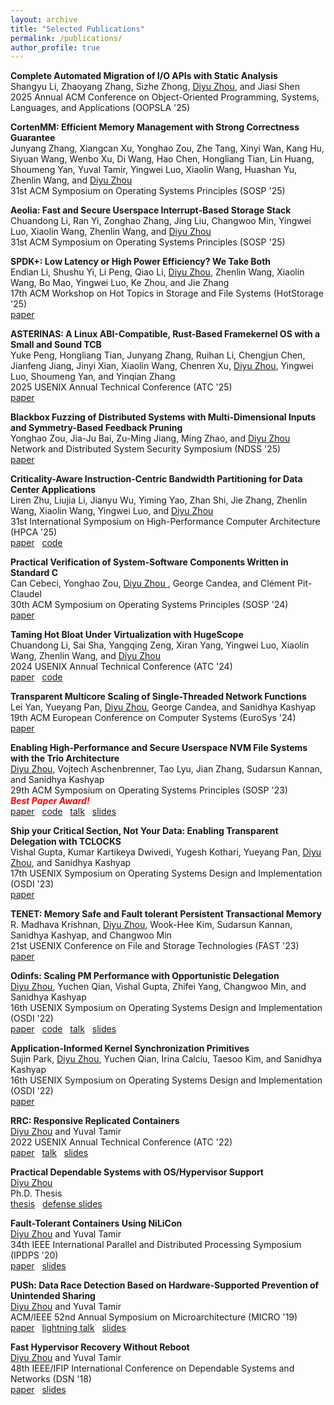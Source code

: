 ```yaml
---
layout: archive
title: "Selected Publications"
permalink: /publications/
author_profile: true
---
```

<!---
\* denotes equal contribution
-->

**Complete Automated Migration of I/O APIs with Static Analysis** \
Shangyu Li, Zhaoyang Zhang, Sizhe Zhong, <ins>Diyu Zhou</ins>, and Jiasi Shen \
2025 Annual ACM Conference on Object-Oriented Programming, Systems, Languages, and Applications (OOPSLA '25)

**CortenMM: Efficient Memory Management with Strong Correctness Guarantee** \
Junyang Zhang, Xiangcan Xu, Yonghao Zou, Zhe Tang, Xinyi Wan, Kang Hu, Siyuan Wang, Wenbo Xu, Di Wang, Hao Chen, Hongliang Tian, Lin Huang, Shoumeng Yan, Yuval Tamir, Yingwei Luo, Xiaolin Wang, Huashan Yu, Zhenlin Wang, and <ins>Diyu Zhou</ins> \
31st ACM Symposium on Operating Systems Principles (SOSP '25)


**Aeolia: Fast and Secure Userspace Interrupt-Based Storage Stack** \
Chuandong Li, Ran Yi, Zonghao Zhang, Jing Liu, Changwoo Min, Yingwei Luo, Xiaolin Wang, Zhenlin Wang, and <ins>Diyu Zhou</ins> \
31st ACM Symposium on Operating Systems Principles (SOSP '25)

**SPDK+: Low Latency or High Power Efficiency? We Take Both** \
Endian Li, Shushu Yi, Li Peng, Qiao Li, <ins>Diyu Zhou</ins>, Zhenlin Wang, Xiaolin Wang, Bo Mao, Yingwei Luo, Ke Zhou, and Jie Zhang \
17th ACM Workshop on Hot Topics in Storage and File Systems (HotStorage '25) \
<i class="fas fa-file-pdf" aria-hidden="true"></i> [paper](/files/spdkp-hotstorage25.pdf)


**ASTERINAS: A Linux ABI-Compatible, Rust-Based Framekernel OS with a Small and Sound TCB** \
Yuke Peng, Hongliang Tian, Junyang Zhang, Ruihan Li, Chengjun Chen, Jianfeng Jiang, Jinyi Xian, Xiaolin Wang, Chenren Xu, 
<ins>Diyu Zhou</ins>, Yingwei Luo, Shoumeng Yan, and Yinqian Zhang \
2025 USENIX Annual Technical Conference (ATC '25) \
<i class="fas fa-file-pdf" aria-hidden="true"></i> [paper](/files/asterinas-atc25.pdf)


**Blackbox Fuzzing of Distributed Systems with Multi-Dimensional Inputs and Symmetry-Based Feedback Pruning** \
Yonghao Zou, Jia-Ju Bai, Zu-Ming Jiang, Ming Zhao, and <ins> Diyu Zhou </ins> \
Network and Distributed System Security Symposium  (NDSS '25) \
<i class="fas fa-file-pdf" aria-hidden="true"></i> [paper](/files/distfuzz-ndss25.pdf)


**Criticality-Aware Instruction-Centric Bandwidth Partitioning for Data Center Applications** \
Liren Zhu, Liujia Li, Jianyu Wu, Yiming Yao, Zhan Shi, Jie Zhang, Zhenlin Wang, Xiaolin Wang, Yingwei Luo, and <ins> Diyu Zhou </ins> \
31st International Symposium on High-Performance Computer Architecture (HPCA '25) \
<i class="fas fa-file-pdf" aria-hidden="true"></i> [paper](/files/pivot-hpca25.pdf)
&nbsp; <i class="fab fa-github"></i> [code](https://github.com/TELOS-syslab/Pivot) 


**Practical Verification of System-Software Components Written in Standard C** \
Can Cebeci, Yonghao Zou, <ins> Diyu Zhou </ins>, George Candea, and Clément Pit-Claudel \
30th ACM Symposium on Operating Systems Principles (SOSP '24) \
<i class="fas fa-file-pdf" aria-hidden="true"></i> [paper](/files/tpot-sosp24.pdf)

**Taming Hot Bloat Under Virtualization with HugeScope** \
Chuandong Li, Sai Sha, Yangqing Zeng, Xiran Yang, Yingwei Luo, Xiaolin Wang, Zhenlin Wang, 
and <ins> Diyu Zhou </ins> \
2024 USENIX Annual Technical Conference (ATC '24) \
<i class="fas fa-file-pdf" aria-hidden="true"></i> [paper](/files/hugescope-atc24.pdf)
&nbsp; <i class="fab fa-github"></i> [code](https://github.com/TELOS-syslab/hugescope-atc24-ae) 

**Transparent Multicore Scaling of Single-Threaded Network Functions** \
Lei Yan, Yueyang Pan, <ins>Diyu Zhou</ins>, George Candea, and Sanidhya Kashyap \
19th ACM European Conference on Computer Systems (EuroSys '24)\
<i class="fas fa-file-pdf" aria-hidden="true"></i> [paper](/files/nfos-eurosys24.pdf)

**Enabling High-Performance and Secure Userspace NVM File Systems with the Trio Architecture** \
<ins>Diyu Zhou</ins>, Vojtech Aschenbrenner, Tao Lyu, Jian Zhang, Sudarsun Kannan, and Sanidhya Kashyap \
29th ACM Symposium on Operating Systems Principles (SOSP '23) \
<span style="color:red"> ***Best Paper Award!*** </span> \
<i class="fas fa-file-pdf" aria-hidden="true"></i> [paper](/files/trio-sosp23.pdf) 
&nbsp; <i class="fab fa-github"></i> [code](https://github.com/vmexit/trio-sosp23-ae) 
&nbsp; <i class="fab fa-youtube"></i> [talk](https://www.youtube.com/watch?v=qkMpM7XmYgc)
&nbsp; <i class="fas fa-file-powerpoint"></i> [slides](/files/trio-sosp23.pptx)

**Ship your Critical Section, Not Your Data: Enabling Transparent Delegation with TCLOCKS** \
Vishal Gupta, Kumar Kartikeya Dwivedi, Yugesh Kothari, Yueyang Pan, <ins>Diyu Zhou</ins>, and Sanidhya Kashyap \
17th USENIX Symposium on Operating Systems Design and Implementation (OSDI '23) \
<i class="fas fa-file-pdf" aria-hidden="true"></i> [paper](/files/tclocks-osdi23.pdf) 

**TENET: Memory Safe and Fault tolerant Persistent Transactional Memory** \
R. Madhava Krishnan, <ins>Diyu Zhou</ins>, Wook-Hee Kim, Sudarsun Kannan, Sanidhya Kashyap, and Changwoo Min \
21st USENIX Conference on File and Storage Technologies (FAST '23) \
<i class="fas fa-file-pdf" aria-hidden="true"></i> [paper](/files/tenet-fast23.pdf) 

**Odinfs: Scaling PM Performance with Opportunistic Delegation** \
<ins>Diyu Zhou</ins>, Yuchen Qian, Vishal Gupta, Zhifei Yang, Changwoo Min, and Sanidhya Kashyap \
16th USENIX Symposium on Operating Systems Design and Implementation (OSDI '22) \
<i class="fas fa-file-pdf" aria-hidden="true"></i> [paper](/files/odinfs-osdi22.pdf) 
&nbsp; <i class="fab fa-github"></i> [code](https://github.com/rs3lab/Odinfs) 
&nbsp; <i class="fab fa-youtube"></i> [talk](https://www.youtube.com/watch?v=MRy703zmdL8)
&nbsp; <i class="fas fa-file-powerpoint"></i> [slides](/files/odinfs-osdi22.pptx)

**Application-Informed Kernel Synchronization Primitives** \
Sujin Park, <ins>Diyu Zhou</ins>, Yuchen Qian, Irina Calciu, Taesoo Kim, and Sanidhya Kashyap \
16th USENIX Symposium on Operating Systems Design and Implementation (OSDI '22) \
<i class="fas fa-file-pdf" aria-hidden="true"></i> [paper](/files/syncord-osdi22.pdf) 

**RRC: Responsive Replicated Containers** \
<ins>Diyu Zhou</ins> and Yuval Tamir \
2022 USENIX Annual Technical Conference (ATC '22) \
<i class="fas fa-file-pdf" aria-hidden="true"></i> [paper](/files/rrc-atc22.pdf) 
&nbsp; <i class="fab fa-youtube"></i> [talk](https://www.youtube.com/watch?v=j2X63sqpDxk)
&nbsp; <i class="fas fa-file-powerpoint"></i> [slides](/files/rrc-atc22.pptx)

**Practical Dependable Systems with OS/Hypervisor Support** \
<ins>Diyu Zhou</ins> \
Ph.D. Thesis \
<i class="fas fa-file-pdf" aria-hidden="true"></i> [thesis](/files/thesis.pdf) 
&nbsp; <i class="fas fa-file-powerpoint"></i> [defense slides](/files/defense.pptx)

**Fault-Tolerant Containers Using NiLiCon** \
<ins>Diyu Zhou</ins> and Yuval Tamir \
34th IEEE International Parallel and Distributed Processing Symposium (IPDPS '20)\
<i class="fas fa-file-pdf" aria-hidden="true"></i> [paper](/files/nilicon-ipdps20.pdf) 
&nbsp; <i class="fas fa-file-powerpoint"></i> [slides](/files/nilicon-ipdps20.pptx)

**PUSh: Data Race Detection Based on Hardware-Supported Prevention of Unintended Sharing** \
<ins>Diyu Zhou</ins> and Yuval Tamir \
ACM/IEEE 52nd Annual Symposium on Microarchitecture (MICRO '19) \
<i class="fas fa-file-pdf" aria-hidden="true"></i> [paper](/files/push-micro19.pdf) 
&nbsp; <i class="fab fa-youtube"></i> [lightning talk](https://www.youtube.com/watch?v=O-V7_GvdpW8)
&nbsp; <i class="fas fa-file-powerpoint"></i> [slides](/files/push-micro19.pptx)

**Fast Hypervisor Recovery Without Reboot** \
<ins>Diyu Zhou</ins> and Yuval Tamir \
48th IEEE/IFIP International Conference on Dependable Systems and Networks (DSN '18)\
<i class="fas fa-file-pdf" aria-hidden="true"></i> [paper](/files/nilihype-dsn18.pdf) 
&nbsp; <i class="fas fa-file-powerpoint"></i> [slides](/files/nilihype-dsn18.pptx)




<!---
**Application-Informed Kernel Synchronization Primitives** \
Sujin Park*, <ins>Diyu Zhou*</ins>, Yuchen Qian, Irina Calciu, Taesoo Kim, Sanidhya Kashyap \
OSDI 2022: 16th USENIX Symposium on Operating Systems Design and Implementation 
-->


